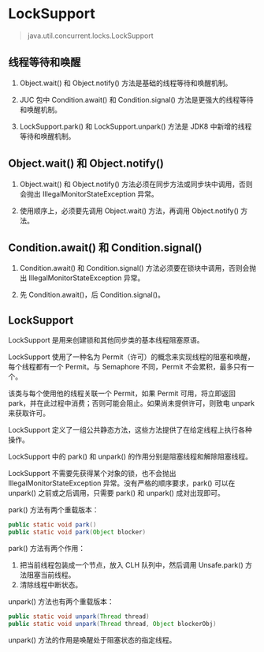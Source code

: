 # LockSupport

> java.util.concurrent.locks.LockSupport

## 线程等待和唤醒

1. Object.wait() 和 Object.notify() 方法是基础的线程等待和唤醒机制。

2. JUC 包中 Condition.await() 和 Condition.signal() 方法是更强大的线程等待和唤醒机制。

3. LockSupport.park() 和 LockSupport.unpark() 方法是 JDK8 中新增的线程等待和唤醒机制。

## Object.wait() 和 Object.notify()

1. Object.wait() 和 Object.notify() 方法必须在同步方法或同步块中调用，否则会抛出 IllegalMonitorStateException 异常。

2. 使用顺序上，必须要先调用 Object.wait() 方法，再调用 Object.notify() 方法。

## Condition.await() 和 Condition.signal()

1. Condition.await() 和 Condition.signal() 方法必须要在锁块中调用，否则会抛出 IllegalMonitorStateException 异常。

2. 先 Condition.await()，后 Condition.signal()。

## LockSupport

LockSupport 是用来创建锁和其他同步类的基本线程阻塞原语。

LockSupport 使用了一种名为 Permit（许可）的概念来实现线程的阻塞和唤醒，每个线程都有一个 Permit。与 Semaphore 不同，Permit 不会累积，最多只有一个。

该类与每个使用他的线程关联一个 Permit，如果 Permit 可用，将立即返回 park，并在此过程中消费；否则可能会阻止。如果尚未提供许可，则致电 unpark 来获取许可。

LockSupport 定义了一组公共静态方法，这些方法提供了在给定线程上执行各种操作。

LockSupport 中的 park() 和 unpark() 的作用分别是阻塞线程和解除阻塞线程。

LockSupport 不需要先获得某个对象的锁，也不会抛出 IllegalMonitorStateException 异常。没有严格的顺序要求，park() 可以在 unpark() 之前或之后调用，只需要 park() 和 unpark() 成对出现即可。

park() 方法有两个重载版本：

```java
public static void park() 
public static void park(Object blocker) 
```

park() 方法有两个作用：

1. 把当前线程包装成一个节点，放入 CLH 队列中，然后调用 Unsafe.park() 方法阻塞当前线程。
2. 清除线程中断状态。

unpark() 方法也有两个重载版本：

```java
public static void unpark(Thread thread) 
public static void unpark(Thread thread, Object blockerObj) 
```

unpark() 方法的作用是唤醒处于阻塞状态的指定线程。
